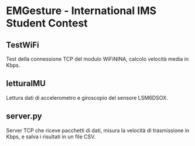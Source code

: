 # EMGesture - International IMS Student Contest

## TestWiFi
Test della connessione TCP del modulo WiFiNINA, calcolo velocità media in Kbps.

## letturaIMU
Lettura dati di accelerometro e giroscopio del sensore LSM6DSOX.

## server.py
Server TCP che riceve pacchetti di dati, misura la velocità di trasmissione in Kbps, e salva i risultati in un file CSV.